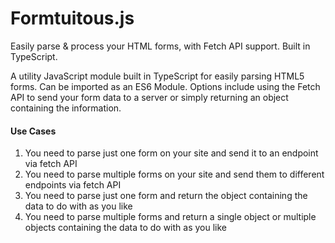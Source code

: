# Formtuitous.js
Easily parse &amp; process your HTML forms, with Fetch API support. Built in TypeScript.

A utility JavaScript module built in TypeScript for easily parsing HTML5 forms. Can be imported as an ES6 Module. Options include using the Fetch API to send your form data to a server or simply returning an object containing the information.

#### Use Cases

1. You need to parse just one form on your site and send it to an endpoint via fetch API
2. You need to parse multiple forms on your site and send them to different endpoints via fetch API
3. You need to parse just one form and return the object containing the data to do with as you like
4. You need to parse multiple forms and return a single object or multiple objects containing the data to do with as you like